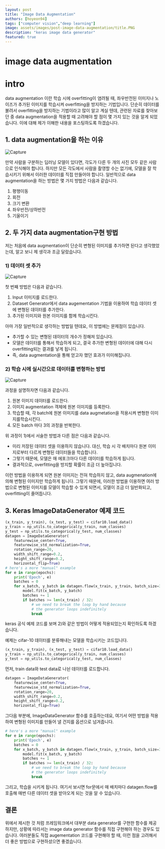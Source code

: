 ```yaml
---
layout: post
title: "Image Data Augmentation"
authors: [hoyeon94]
tags: ["computer vision","deep learning"]
image: assets/images/post-image-data-augmentation/title.PNG
description: "keras image data generator"
featured: true
---
```

# image data augmentation

# intro

data augmentation 이란 학습 시에 overfitting이 염려될 때, 좌우반전된 이미지나 노이즈가 추가된 이미지를 학습시켜 overfitting을 방지하는 기법입니다. 단순히 데이터를 불려서 overfitting을 방지하는 기법이라고 많이 알고 계실 텐데, 관련된 자료를 찾아보던 중 data augmentation을 적용할 때 고려해야 할 점이 몇 가지 있는 것을 알게 되었습니다. 이에 대해 제가 이해한 내용을 포스팅하도록 하겠습니다.

## 1. data augmentation을 하는 이유
![Capture](../assets/images/post-image-data-augmentation/aug.PNG)

만약 사람을 구분하는 딥러닝 모델이 있다면, 각도가 다른 두 개의 사진 모두 같은 사람으로 인식해야 합니다. 하지만 모든 각도에서 사람을 촬영할 수는 없기에, 모델을 잘 학습시키기 위해서 이러한 데이터를 직접 만들어야 합니다. 일반적으로 data augmentation을 하는 방법은 몇 가지 방법은 다음과 같습니다.

1. 평행이동
2. 회전
3. 크기 변환
4. 좌우반전/상하반전
5. 기울이기

## 2. 두 가지 data augmentation구현 방법

저는 처음에 data augmentation이 단순히 변형된 이미지를 추가하면 된다고 생각했었는데, 알고 보니 제 생각과 조금 달랐습니다.

### 1) 데이터 셋 추가

![Capture](../assets/images/post-image-data-augmentation/method1.PNG)

첫 번째 방법은 다음과 같습니다.

1. Input 이미지를 로드한다.
2. Dataset Generator에서 data augementation 기법을 이용하여 학습 데이터 셋에 변형된 데이터를 추가한다.
3. 추가된 이미지와 원본 이미지를 함께 학습시킨다.

아마 가장 일반적으로 생각하는 방법일 텐데요, 이 방법에는 문제점이 있습니다.

- 추가할 수 있는 변형된 데이터의 개수가 정해져 있습니다.
- 모델은 데이터를 통해서 학습하게 되고, 결국 추가한 변형된 데이터에 대해 다시 overfitting되는 결과를 낳게 됩니다.
- 즉, data augmentation을 통해 얻고자 했던 효과가 미미해집니다.

### 2)  학습 시에 실시간으로 데이터를 변형하는 방법

![Capture](../assets/images/post-image-data-augmentation/method2.PNG)

과정을 설명하자면 다음과 같습니다.

1. 원본 이미지 데이터를 로드한다.
2. 이미지 augmentation 객체에 원본 이미지를 등록한다.
3. 학습할 때, 각 batch에 원본 이미지를 data augmetation을 적용시켜 변형한 이미지를학습시킨다.
4. 모든 batch 마다 3의 과정을 반복한다.

위 과정이 1)에서 서술한 방법과 다른 점은 다음과 같습니다.

- 미리 저장된 데이터 셋을 이용하지 않습니다. 대신, 학습 시 각 배치마다 원본 이미지로부터 다르게 변형된 데이터들을 학습합니다.
- 그렇기 때문에, 모델은 매 에포크마다 다른 데이터를 학습하게 됩니다.
- 결과적으로, overfitting을 방지할 확률이 조금 더 높아집니다.

이런 방법을 이용하게 되면 원본 이미지는 전혀 학습하지 않고, data augmenation에 의해 변형된 이미지만 학습하게 됩니다. 그렇기 때문에, 이러한 방법을 이용하면 여러 방법으로 변형된 이미지를 모델이 학습할 수 있게 되면서, 모델이 조금 더 일반화되고, overfitting이 줄어듭니다.

## 3. Keras ImageDataGenerator 예제 코드

```python
(x_train, y_train), (x_test, y_test) = cifar10.load_data()
y_train = np_utils.to_categorical(y_train, num_classes)
y_test = np_utils.to_categorical(y_test, num_classes)
datagen = ImageDataGenerator(
    featurewise_center=True,
    featurewise_std_normalization=True,
    rotation_range=20,
    width_shift_range=0.2,
    height_shift_range=0.2,
    horizontal_flip=True)
# here's a more "manual" example
for e in range(epochs):
    print('Epoch', e)
    batches = 0
    for x_batch, y_batch in datagen.flow(x_train, y_train, batch_size=32):
        model.fit(x_batch, y_batch)
        batches += 1
        if batches >= len(x_train) / 32:
            # we need to break the loop by hand because
            # the generator loops indefinitely
            break
```

keras 공식 예제 코드를 보며 2)와 같은 방법이 어떻게 적용되었는지 확인하도록 하겠습니다. 

예제는 cifar-10 데이터를 분류해내는 모델을 학습시키는 코드입니다.

```python
(x_train, y_train), (x_test, y_test) = cifar10.load_data()
y_train = np_utils.to_categorical(y_train, num_classes)
y_test = np_utils.to_categorical(y_test, num_classes)
```

먼저, train data와 test data로 나뉜 데이터를 로드합니다.

```python
datagen = ImageDataGenerator(
    featurewise_center=True,
    featurewise_std_normalization=True,
    rotation_range=20,
    width_shift_range=0.2,
    height_shift_range=0.2,
    horizontal_flip=True)
```

그다음 부분에, ImageDataGenerator 함수를 호출하는데요, 여기서 어떤 방법을 적용하여 변형된 이미지를 만들어 낼 건지를 옵션으로 넘겨줍니다.

```python
# here's a more "manual" example
for e in range(epochs):
    print('Epoch', e)
    batches = 0
    for x_batch, y_batch in datagen.flow(x_train, y_train, batch_size=32):
        model.fit(x_batch, y_batch)
        batches += 1
        if batches >= len(x_train) / 32:
            # we need to break the loop by hand because
            # the generator loops indefinitely
            break
```

그리고, 학습을 시키게 됩니다. 여기서 보시면 for문에서 매 배치마다 datagen.flow를 호출해 매번 다른 데이터 셋을 받아오게 되는 것을 알 수 있습니다.

 

## 결론

위에서 제시한 것 처럼 프레임워크에서 대부분 data generator를 구현한 함수를 제공하지만, 상황에 따라서는 image data generator 함수를 직접 구현해야 하는 경우도 있습니다. 여러분들도 직접 augementation 코드를 구현해야 할 때, 이런 점을 고려해서 더 좋은 방법으로 구현하셨으면 좋겠습니다.
